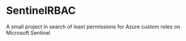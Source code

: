 # SentinelRBAC
A small project in search of least permissions for Azure custom roles on Microsoft Sentinel
